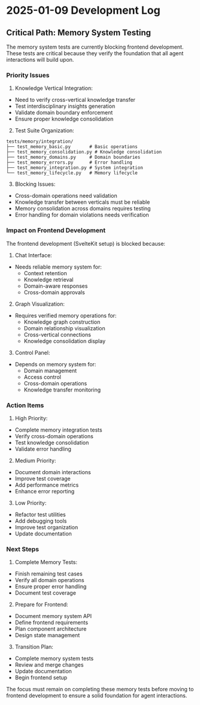 # 2025-01-09 Development Log

## Critical Path: Memory System Testing

The memory system tests are currently blocking frontend development. These tests are critical because they verify the foundation that all agent interactions will build upon.

### Priority Issues

1. Knowledge Vertical Integration:
- Need to verify cross-vertical knowledge transfer
- Test interdisciplinary insights generation
- Validate domain boundary enforcement
- Ensure proper knowledge consolidation

2. Test Suite Organization:
```
tests/memory/integration/
├── test_memory_basic.py       # Basic operations
├── test_memory_consolidation.py # Knowledge consolidation
├── test_memory_domains.py     # Domain boundaries
├── test_memory_errors.py      # Error handling
├── test_memory_integration.py # System integration
└── test_memory_lifecycle.py   # Memory lifecycle
```

3. Blocking Issues:
- Cross-domain operations need validation
- Knowledge transfer between verticals must be reliable
- Memory consolidation across domains requires testing
- Error handling for domain violations needs verification

### Impact on Frontend Development

The frontend development (SvelteKit setup) is blocked because:

1. Chat Interface:
- Needs reliable memory system for:
  * Context retention
  * Knowledge retrieval
  * Domain-aware responses
  * Cross-domain approvals

2. Graph Visualization:
- Requires verified memory operations for:
  * Knowledge graph construction
  * Domain relationship visualization
  * Cross-vertical connections
  * Knowledge consolidation display

3. Control Panel:
- Depends on memory system for:
  * Domain management
  * Access control
  * Cross-domain operations
  * Knowledge transfer monitoring

### Action Items

1. High Priority:
- Complete memory integration tests
- Verify cross-domain operations
- Test knowledge consolidation
- Validate error handling

2. Medium Priority:
- Document domain interactions
- Improve test coverage
- Add performance metrics
- Enhance error reporting

3. Low Priority:
- Refactor test utilities
- Add debugging tools
- Improve test organization
- Update documentation

### Next Steps

1. Complete Memory Tests:
- Finish remaining test cases
- Verify all domain operations
- Ensure proper error handling
- Document test coverage

2. Prepare for Frontend:
- Document memory system API
- Define frontend requirements
- Plan component architecture
- Design state management

3. Transition Plan:
- Complete memory system tests
- Review and merge changes
- Update documentation
- Begin frontend setup

The focus must remain on completing these memory tests before moving to frontend development to ensure a solid foundation for agent interactions.
